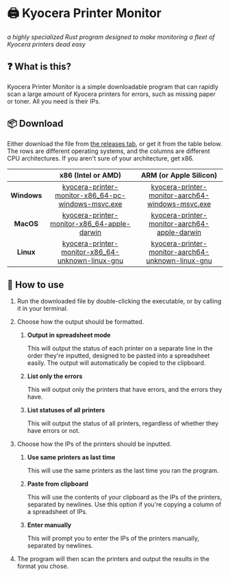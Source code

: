 # 🖨️ Kyocera Printer Monitor

_a highly specialized Rust program designed to make monitoring a fleet of Kyocera printers dead easy_

## ❓ What is this?

Kyocera Printer Monitor is a simple downloadable program that can rapidly scan a large amount of Kyocera printers for
errors, such as missing paper or toner. All you need is their IPs.

## 📦 Download

Either download the file
from [the releases tab](https://github.com/reticivis-net/kyocera-printer-monitor/releases/latest), or get it from the
table below. The rows are different operating systems, and the columns are different CPU architectures. If you aren't
sure of your architecture, get x86.

|             |                                                                                   **x86** (Intel or AMD)                                                                                    |                                                                                **ARM** (or Apple Silicon)                                                                                |
|:-----------:|:-------------------------------------------------------------------------------------------------------------------------------------------------------------------------------------------:|:----------------------------------------------------------------------------------------------------------------------------------------------------------------------------------------:|
| **Windows** | [kyocera-printer-monitor-x86\_64-pc-windows-msvc.exe](https://github.com/reticivis-net/kyocera-printer-monitor/releases/latest/download/kyocera-printer-monitor-x86_64-pc-windows-msvc.exe) |  [kyocera-printer-monitor-aarch64-windows-msvc.exe](https://github.com/reticivis-net/kyocera-printer-monitor/releases/latest/download/kyocera-printer-monitor-aarch64-windows-msvc.exe)  |
|  **MacOS**  |        [kyocera-printer-monitor-x86\_64-apple-darwin](https://github.com/reticivis-net/kyocera-printer-monitor/releases/latest/download/kyocera-printer-monitor-x86_64-apple-darwin)        |      [kyocera-printer-monitor-aarch64-apple-darwin](https://github.com/reticivis-net/kyocera-printer-monitor/releases/latest/download/kyocera-printer-monitor-aarch64-apple-darwin)      |
|  **Linux**  |   [kyocera-printer-monitor-x86\_64-unknown-linux-gnu](https://github.com/reticivis-net/kyocera-printer-monitor/releases/latest/download/kyocera-printer-monitor-x86_64-unknown-linux-gnu)   | [kyocera-printer-monitor-aarch64-unknown-linux-gnu](https://github.com/reticivis-net/kyocera-printer-monitor/releases/latest/download/kyocera-printer-monitor-aarch64-unknown-linux-gnu) |

## 🚀 How to use

1. Run the downloaded file by double-clicking the executable, or by calling it in your terminal.
2. Choose how the output should be formatted.
    1. **Output in spreadsheet mode**

       This will output the status of each printer on a separate line in the order they're inputted, designed to be pasted
   into a spreadsheet easily. The output will automatically be copied to the clipboard.

    2. **List only the errors**

       This will output only the printers that have errors, and the errors they have.

    3. **List statuses of all printers**

       This will output the status of all printers, regardless of whether they have errors or not.

3. Choose how the IPs of the printers should be inputted.

    1. **Use same printers as last time**

       This will use the same printers as the last time you ran the program.

    2. **Paste from clipboard**

       This will use the contents of your clipboard as the IPs of the printers, separated by newlines. Use this option if
   you're copying a column of a spreadsheet of IPs.

    3. **Enter manually**

       This will prompt you to enter the IPs of the printers manually, separated by newlines.

4. The program will then scan the printers and output the results in the format you chose.


